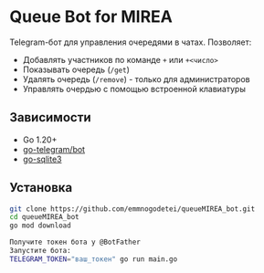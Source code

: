 # Queue Bot for MIREA

Telegram-бот для управления очередями в чатах. Позволяет:
- Добавлять участников по команде `+` или `+<число>`
- Показывать очередь (`/get`)
- Удалять очередь (`/remove`) - только для администраторов
- Управлять очердью с помощью встроенной клавиатуры

## Зависимости
- Go 1.20+
- [go-telegram/bot](https://github.com/go-telegram/bot)
- [go-sqlite3](https://github.com/mattn/go-sqlite3)

## Установка
```bash
git clone https://github.com/emmnogodetei/queueMIREA_bot.git
cd queueMIREA_bot
go mod download

Получите токен бота у @BotFather
Запустите бота:
TELEGRAM_TOKEN="ваш_токен" go run main.go